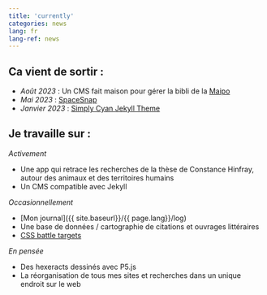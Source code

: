 ```yaml
---
title: 'currently'
categories: news
lang: fr
lang-ref: news
---
```

## Ca vient de sortir :
  - *Août 2023* : Un CMS fait maison pour gérer la bibli de la [Maipo](https://maiporennes.fr)
  - *Mai 2023* : [SpaceSnap](https://pquod.github.io/spacesnap/)
  - *Janvier 2023* : [Simply Cyan Jekyll Theme](https://pquod.github.io/simply-cyan-demo/)


## Je travaille sur :

*Activement*
  - Une app qui retrace les recherches de la thèse de Constance Hinfray, autour des animaux et des territoires humains
  - Un CMS compatible avec Jekyll

*Occasionnellement*
  - [Mon journal]({{ site.baseurl}}/{{ page.lang}}/log)
  - Une base de données / cartographie de citations et ouvrages littéraires
  - [CSS battle targets](https://cssbattle.dev/)

*En pensée*
  - Des hexeracts dessinés avec P5.js
  - La réorganisation de tous mes sites et recherches dans un unique endroit sur le web


